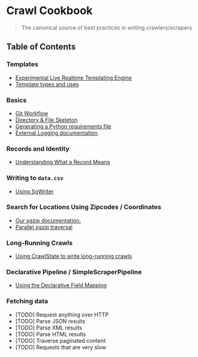 # Crawl Cookbook

> The canonical source of best practices in writing crawlers/scrapers

## Table of Contents

### Templates

- [Experimental Live Realtime Templating Engine](./cookbook/crawly_web.md)
- [Template types and uses](./cookbook/templates.md)

### Basics

- [Git Workflow](./cookbook/git_workflow.md)
- [Directory & File Skeleton](./cookbook/dir_skeleton.md)
- [Generating a Python requirements file](./cookbook/reqfile.md)
- [External Logging documentation](https://docs.google.com/document/d/1I-1Atok4pd1RKW_ZfRzv7rMnuYTV0R_yo8QMnCSdwdE/view).

### Records and Identity

- [Understanding What a Record Means](./cookbook/records_and_id.md)

### Writing to `data.csv`

- [Using SgWriter](./cookbook/sgwriter.md)

### Search for Locations Using Zipcodes / Coordinates

- [Our sgzip documentation.](./cookbook/sgzip.md)
- [Parallel sgzip traversal](./cookbook/sgzip-par.md)

### Long-Running Crawls

- [Using CrawlState to write long-running crawls](./cookbook/pause_resume.md)

### Declarative Pipeline / SimpleScraperPipeline

- [Using the Declarative Field Mapping](./cookbook/declarative_pipeline.md)

### Fetching data

- [TODO] Request anything over HTTP
- [TODO] Parse JSON results
- [TODO] Parse XML results
- [TODO] Parse HTML results
- [TODO] Traverse paginated content
- [TODO] Requests that are very slow
